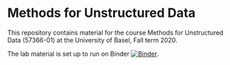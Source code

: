 # Methods for Unstructured Data

This repository contains material for the course Methods for Unstructured Data (57366-01) at the University of Basel, Fall term 2020.

The lab material is set up to run on Binder [![Binder](https://mybinder.org/badge_logo.svg)](https://mybinder.org/v2/gh/hliebert/course-unstructured-data/master).
